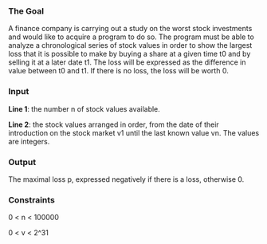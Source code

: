 ### The Goal

A finance company is carrying out a study on the worst stock investments and would like to acquire a program to do so. The program must be able to analyze a chronological series of stock values in order to show the largest loss that it is possible to make by buying a share at a given time t0 and by selling it at a later date t1. The loss will be expressed as the difference in value between t0 and t1. If there is no loss, the loss will be worth 0.


### Input

**Line 1**: the number n of stock values available.

**Line 2**: the stock values arranged in order, from the date of their introduction on the stock market v1 until the last known value vn. The values are integers.

### Output

The maximal loss p, expressed negatively if there is a loss, otherwise 0.

### Constraints

0 < n < 100000

0 < v < 2^31
